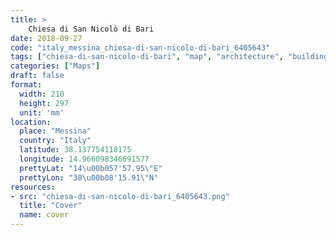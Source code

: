 ```yaml
---
title: > 
    Chiesa di San Nicolò di Bari
date: 2018-09-27
code: "italy_messina_chiesa-di-san-nicolo-di-bari_6405643"
tags: ["chiesa-di-san-nicolo-di-bari", "map", "architecture", "buildings", "Messina", "Italy"]
categories: ["Maps"]
draft: false
format:
  width: 210
  height: 297
  unit: 'mm'
location:
  place: "Messina"
  country: "Italy"
  latitude: 38.137754118175
  longitude: 14.966098346691577
  prettyLat: "14\u00b057'57.95\"E"
  prettyLon: "38\u00b08'15.91\"N"
resources:
- src: "chiesa-di-san-nicolo-di-bari_6405643.png"
  title: "Cover"
  name: cover
---
```

